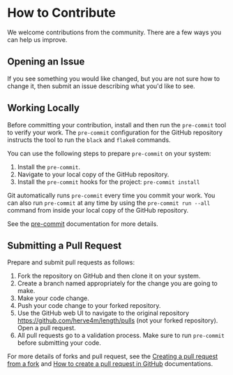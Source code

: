 # How to Contribute

We welcome contributions from the community.
There are a few ways you can help us improve.

## Opening an Issue

If you see something you would like changed, but you are not sure how to change
it, then submit an issue describing what you'd like to see.

## Working Locally

Before committing your contribution, install and then run the `pre-commit` tool to verify your work.
The `pre-commit` configuration for the GitHub repository instructs the tool to run the `black` and `flake8` commands.

You can use the following steps to prepare `pre-commit` on your system:

1. Install the `pre-commit`.
2. Navigate to your local copy of the GitHub repository.
3. Install the `pre-commit` hooks for the project: `pre-commit install`

Git automatically runs `pre-commit` every time you commit your work.
You can also run `pre-commit` at any time by using the `pre-commit run --all` command from inside your local copy of the GitHub repository.

See the [pre-commit](https://pre-commit.com/) documentation for more details.

## Submitting a Pull Request

Prepare and submit pull requests as follows:

1. Fork the repository on GitHub and then clone it on your system.
2. Create a branch named appropriately for the change you are going to make.
3. Make your code change.
4. Push your code change to your forked repository.
5. Use the GitHub web UI to navigate to the original repository https://github.com/herve4m/length/pulls (not your forked repository).
   Open a pull request.
6. All pull requests go to a validation process.
   Make sure to run `pre-commit` before submitting your code.

For more details of forks and pull request, see the [Creating a pull request from a fork](https://docs.github.com/en/github/collaborating-with-pull-requests/proposing-changes-to-your-work-with-pull-requests/creating-a-pull-request-from-a-fork) and [How to create a pull request in GitHub](https://opensource.com/article/19/7/create-pull-request-github) documentations.
